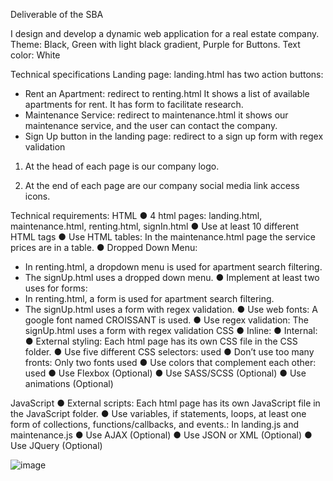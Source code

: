 Deliverable of the SBA

I design and develop a dynamic web application for a real estate company.
Theme: Black, Green with light black gradient, Purple for Buttons. 
Text color: White

Technical specifications
Landing page: 
landing.html has two action buttons:
-	Rent an Apartment: redirect to renting.html
It shows a list of available apartments for rent. 
It has form to facilitate research.
-	Maintenance Service: redirect to maintenance.html
it shows our maintenance service, and the user can contact the company.
-	Sign Up button  in the landing page: redirect to a sign up form with regex validation

1)	At the head of each page is our company logo. 

2)	At the end of each page are our company social media link access icons.


Technical requirements:
HTML
●	4 html pages: landing.html, maintenance.html, renting.html, signIn.html
●	Use at least 10 different HTML tags
●	Use HTML tables: In the maintenance.html page the service prices are in a table. 
●	Dropped Down Menu: 
-	In renting.html, a dropdown menu is used for apartment search filtering. 
-	The signUp.html uses a dropped down menu.
●	Implement at least two uses for forms: 
-	In renting.html, a form is used for apartment search filtering. 
-	The signUp.html uses a form with regex validation.
●	Use web fonts: A google font named CROISSANT is used.
●	Use regex validation: The signUp.html uses a form with regex validation
CSS
●	Inline:
●	Internal: 
●	External styling: Each html page has its own CSS file in the CSS folder.
●	Use five different CSS selectors: used 
●	Don’t use too many fronts: Only two fonts used
●	Use colors that complement each other: used
●	Use Flexbox (Optional)
●	Use SASS/SCSS (Optional)
●	Use animations (Optional)

JavaScript
●	External scripts: Each html page has its own JavaScript file in the JavaScript folder. 
●	Use variables, if statements, loops, at least one form of collections, functions/callbacks, and events.:  In landing.js and  maintenance.js
●	Use AJAX (Optional)
●	Use JSON or XML (Optional)
●	Use JQuery (Optional)





![image](https://github.com/user-attachments/assets/b6d71c39-7572-4669-9269-b4443ee09703)
